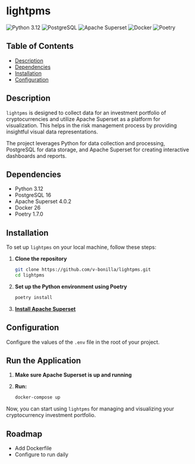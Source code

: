 # lightpms

![Python 3.12](https://img.shields.io/badge/python-3.12-blue)
![PostgreSQL](https://img.shields.io/badge/PostgreSQL-16-blue)
![Apache Superset](https://img.shields.io/badge/Apache%20Superset-4.0.2-blue)
![Docker](https://img.shields.io/badge/Docker-26-blue)
![Poetry](https://img.shields.io/badge/Poetry-1.7.0-blue)

## Table of Contents

- [Description](#description)
- [Dependencies](#dependencies)
- [Installation](#installation)
- [Configuration](#configuration)

## Description

`lightpms` is designed to collect data for an investment portfolio of cryptocurrencies and utilize Apache Superset as a platform for visualization. This helps in the risk management process by providing insightful visual data representations. 

The project leverages Python for data collection and processing, PostgreSQL for data storage, and Apache Superset for creating interactive dashboards and reports.

## Dependencies

- Python 3.12
- PostgreSQL 16
- Apache Superset 4.0.2
- Docker 26
- Poetry 1.7.0

## Installation

To set up `lightpms` on your local machine, follow these steps:

1. **Clone the repository**
    ```sh
    git clone https://github.com/v-bonilla/lightpms.git
    cd lightpms
    ```

2. **Set up the Python environment using Poetry**
    ```sh
    poetry install
    ```

3. [**Install Apache Superset**](https://github.com/apache/superset?tab=readme-ov-file#installation-and-configuration)

## Configuration

Configure the values of the `.env` file in the root of your project.

## Run the Application

1. **Make sure Apache Superset is up and running**

2. **Run:**

    ```sh
    docker-compose up
    ```

Now, you can start using `lightpms` for managing and visualizing your cryptocurrency investment portfolio.

## Roadmap

- Add Dockerfile
- Configure to run daily
